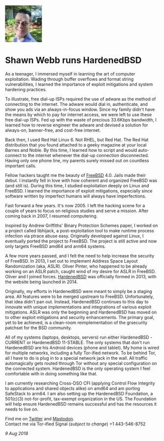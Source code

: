 <p><a href="/" alt="avatar" title="home page"><img src="lattera.jpeg" class="avatar"></a></p>

# Shawn Webb runs HardenedBSD

As a teenager, I immersed myself in learning the art of computer
exploitation. Wading through buffer overflows and format string
vulnerabilities, I learned the importance of exploit mitigations
and system hardening practices.

To illustrate, free dial-up ISPs required the use of adware as the
method of connecting to the internet. The adware would dial in,
authenticate, and show you ads via an always-in-focus window. Since
my family didn't have the means by which to pay for internet access,
we were left to use these free dial-up ISPs. Fed up with the waste
of precious 33.6Kbps bandwidth, I learned how to reverse engineer
the adware and devised a solution for always-on, banner-free, and
cost-free internet.

Back then, I used Red Hat Linux 6. Not RHEL, but Red Hat. The Red
Hat distribution that you found attached to a geeky magazine at
your local Barnes and Noble. By this time, I learned how to script
and would auto-connect to the internet whenever the dial-up connection
disconnected. Having only one phone line, my parents surely missed
out on countless important calls.

Fellow hackers taught me the beauty of [FreeBSD] 4.0. Jails made
their debut. I instantly fell in love with how coherent and organized
FreeBSD was (and still is). During this time, I studied exploitation
deeply on Linux and FreeBSD. I learned the importance of exploit
mitigations, especially since software written by imperfect humans
will always have imperfections.

Fast forward a few years. It's now 2005. I left the hacking scene
for a couple of years to focus on religious studies and serve a
mission.  After coming back in 2007, I resumed computering.

Inspired by Andrew Griffiths' Binary Protection Schemes paper, I
worked on a project called libhijack, a post-exploitation tool to
make runtime process infection via ptrace abuse easy. Originally
developed against Linux, I eventually ported the project to FreeBSD.
The project is still active and now only targets FreeBSD amd64 and
arm64 systems.

A few more years passed, and I felt the need to help increase the
security of FreeBSD. In 2013, I set out to implement Address Space
Layout Randomization (aka, ASLR). Oliver Pinter, who happened to
be already working on an ASLR patch, caught wind of my desire for
ASLR in FreeBSD. Oliver and I joined forces. [HardenedBSD] was
officially formed in 2013, with the website being launched in 2014.

Originally, my efforts in HardenedBSD were meant to simply be a
staging area. All features were to be merged upstream to FreeBSD.
Unfortunately, that idea didn't pan out. Instead, HardenedBSD
continues to this day to innovate with unique implementations and
integrations of various exploit mitigations. ASLR was only the
beginning and HardenedBSD has moved on to other exploit mitigations
and security enhancements. The primary goal, yet to be achieved,
is a clean-room reimplementation of the grsecurity patchset for the
BSD community.

All of my systems (laptops, desktops, servers) run either HardenedBSD
-CURRENT or HardenedBSD 11-STABLE. The only systems that don't run
HardenedBSD are his Android devices (phone and tablet). My home is
wired for multiple networks, including a fully Tor-ified network.
To be behind Tor, all I have to do is plug in to a special network
jack in the wall. All traffic automagically gets routed through Tor
without any special configuration on the connected system.  HardenedBSD
is the only operating system I feel comfortable with in doing
something like that.

I am currently researching Cross-DSO CFI (applying Control Flow
Integrity to applications and shared objects alike) on amd64 and
am porting SafeStack to arm64. I am also setting up the HardenedBSD
Foundation, a 501(c)(3) not-for-profit, tax-exempt organization in
the US. The Foundation will help ensure HardenedBSD remains successful
and has the resources it needs to live on.

Find me on 
[Twitter](https://twitter.com/lattera) and
[Mastodon](https://bsd.network/@lattera).<br>
Contact me via Tor-ified Signal (_subject to change_) +1&nbsp;443-546-8752

_9 Aug 2018_

[HardenedBSD]: https://www.hardenedbsd.org/
[FreeBSD]: https://www.freebsd.org/
